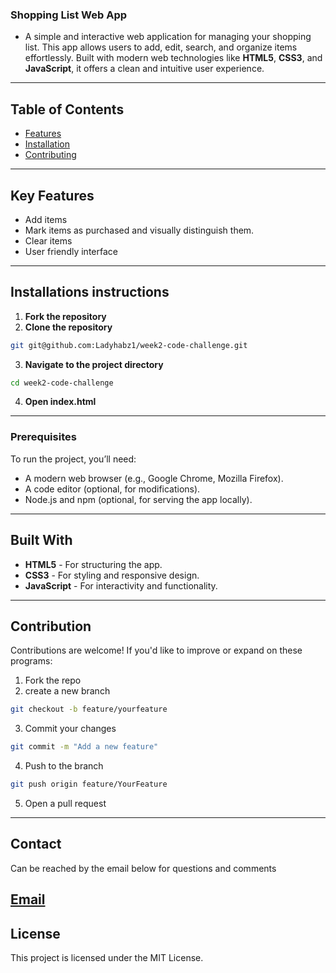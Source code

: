 ### Shopping List Web App
+ A simple and interactive web application for managing your shopping list. This app allows users to add, edit, search, and organize items effortlessly. Built with modern web technologies like **HTML5**, **CSS3**, and **JavaScript**, it offers a clean and intuitive user experience.
---
## Table of Contents
- [Features](#features)
- [Installation](#installation)
- [Contributing](#contributing)
---
## Key Features
- Add items 
- Mark items as purchased and visually distinguish them.
- Clear items
- User friendly interface
---
## Installations instructions
1. **Fork the repository**
2. **Clone the repository**
```bash
git git@github.com:Ladyhabz1/week2-code-challenge.git
```
3. **Navigate to the project directory**
```bash
cd week2-code-challenge
```
4. **Open index.html**
---
### **Prerequisites**
To run the project, you’ll need:
- A modern web browser (e.g., Google Chrome, Mozilla Firefox).
- A code editor (optional, for modifications).
- Node.js and npm (optional, for serving the app locally).
---

## **Built With**
- **HTML5** - For structuring the app.
- **CSS3** - For styling and responsive design.
- **JavaScript** - For interactivity and functionality.

---
## Contribution

Contributions are welcome! If you'd like to improve or expand on these programs:

1. Fork the repo
2. create a new branch 

```bash
git checkout -b feature/yourfeature
```
3. Commit your changes 

```bash 
git commit -m "Add a new feature"
```

4. Push to the branch
``` bash
git push origin feature/YourFeature 
```

5. Open a pull request

---
## Contact
Can be reached by the email below for questions and comments 

[Email](guyohabibahassan@gmail.com)
---
## License
This project is licensed under the MIT License.